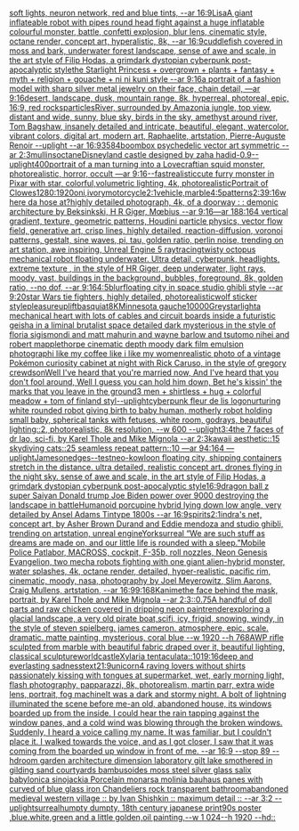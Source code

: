 [soft lights, neuron network, red and blue tints, --ar 16:9](https://www.ebank.nz/aiartgenerator?category=soft%20lights%2C%20neuron%20network%2C%20red%20and%20blue%20tints%2C%20--ar%2016%3A9)[Lisa](https://www.ebank.nz/aiartgenerator?category=Lisa)[A giant inflateable robot with pipes round head fight against a huge inflatable colourful  monster, battle, confetti explosion, blur lens, cinematic style, octane render, concept art, hyperalistic, 8k, --ar 16:9](https://www.ebank.nz/aiartgenerator?category=A%20giant%20inflateable%20robot%20with%20pipes%20round%20head%20fight%20against%20a%20huge%20inflatable%20colourful%20%20monster%2C%20battle%2C%20confetti%20explosion%2C%20blur%20lens%2C%20cinematic%20style%2C%20octane%20render%2C%20concept%20art%2C%20hyperalistic%2C%208k%2C%20--ar%2016%3A9)[cuddlefish covered in moss and bark, underwater forest landscape, sense of awe and scale, in the art style of Filip Hodas, a grimdark dystopian cyberpunk post-apocalyptic style](https://www.ebank.nz/aiartgenerator?category=cuddlefish%20covered%20in%20moss%20and%20bark%2C%20underwater%20forest%20landscape%2C%20sense%20of%20awe%20and%20scale%2C%20in%20the%20art%20style%20of%20Filip%20Hodas%2C%20a%20grimdark%20dystopian%20cyberpunk%20post-apocalyptic%20style)[the Starlight Princess + overgrown + plants + fantasy + myth + religion + gouache + ni ni kuni style --ar 9:16](https://www.ebank.nz/aiartgenerator?category=the%20Starlight%20Princess%20%2B%20overgrown%20%2B%20plants%20%2B%20fantasy%20%2B%20myth%20%2B%20religion%20%2B%20gouache%20%2B%20ni%20ni%20kuni%20style%20--ar%209%3A16)[a portrait of a fashion model with sharp silver metal jewelry on their face, chain detail, —ar 9:16](https://www.ebank.nz/aiartgenerator?category=a%20portrait%20of%20a%20fashion%20model%20with%20sharp%20silver%20metal%20jewelry%20on%20their%20face%2C%20chain%20detail%2C%20%E2%80%94ar%209%3A16)[desert, landscape, dusk, mountain range, 8k, hyperreal, photoreal, epic, 16:9, red rocks](https://www.ebank.nz/aiartgenerator?category=desert%2C%20landscape%2C%20dusk%2C%20mountain%20range%2C%208k%2C%20hyperreal%2C%20photoreal%2C%20epic%2C%2016%3A9%2C%20red%20rocks)[particles](https://www.ebank.nz/aiartgenerator?category=particles)[River, surrounded by Amazonia jungle, top view, distant and wide, sunny, blue sky, birds in the sky, amethyst around river, Tom Bagshaw, insanely detailed and intricate, beautiful, elegant, watercolor, vibrant colors, digital art, modern art, Raphaelite, artstation, Pierre-Auguste Renoir --uplight --ar 16:9](https://www.ebank.nz/aiartgenerator?category=River%2C%20surrounded%20by%20Amazonia%20jungle%2C%20top%20view%2C%20distant%20and%20wide%2C%20sunny%2C%20blue%20sky%2C%20birds%20in%20the%20sky%2C%20amethyst%20around%20river%2C%20Tom%20Bagshaw%2C%20insanely%20detailed%20and%20intricate%2C%20beautiful%2C%20elegant%2C%20watercolor%2C%20vibrant%20colors%2C%20digital%20art%2C%20modern%20art%2C%20Raphaelite%2C%20artstation%2C%20Pierre-Auguste%20Renoir%20--uplight%20--ar%2016%3A9)[3584](https://www.ebank.nz/aiartgenerator?category=3584)[](https://www.ebank.nz/aiartgenerator?category=)[boombox psychedelic vector art symmetric --ar 2:3](https://www.ebank.nz/aiartgenerator?category=boombox%20psychedelic%20vector%20art%20symmetric%20--ar%202%3A3)[mullins](https://www.ebank.nz/aiartgenerator?category=mullins)[octane](https://www.ebank.nz/aiartgenerator?category=octane)[Disneyland castle designed by zaha hadid](https://www.ebank.nz/aiartgenerator?category=Disneyland%20castle%20designed%20by%20zaha%20hadid)[-0.9](https://www.ebank.nz/aiartgenerator?category=-0.9)[--uplight](https://www.ebank.nz/aiartgenerator?category=--uplight)[400](https://www.ebank.nz/aiartgenerator?category=400)[portrait of a man turning into a Lovecraftian squid monster, photorealistic, horror, occult —ar 9:16](https://www.ebank.nz/aiartgenerator?category=portrait%20of%20a%20man%20turning%20into%20a%20Lovecraftian%20squid%20monster%2C%20photorealistic%2C%20horror%2C%20occult%20%E2%80%94ar%209%3A16)[--fast](https://www.ebank.nz/aiartgenerator?category=--fast)[realistic](https://www.ebank.nz/aiartgenerator?category=realistic)[cute furry monster in Pixar with star, colorful,volumetric lighting, 4k, photorealistic](https://www.ebank.nz/aiartgenerator?category=cute%20furry%20monster%20in%20Pixar%20with%20star%2C%20colorful%2Cvolumetric%20lighting%2C%204k%2C%20photorealistic)[Portrait of Clowes](https://www.ebank.nz/aiartgenerator?category=Portrait%20of%20Clowes)[1280:1920](https://www.ebank.nz/aiartgenerator?category=1280%3A1920)[oni,ivory](https://www.ebank.nz/aiartgenerator?category=oni%2Civory)[motorcycle](https://www.ebank.nz/aiartgenerator?category=motorcycle)[2:1](https://www.ebank.nz/aiartgenerator?category=2%3A1)[vehicle,marble](https://www.ebank.nz/aiartgenerator?category=vehicle%2Cmarble)[4:5](https://www.ebank.nz/aiartgenerator?category=4%3A5)[patterns](https://www.ebank.nz/aiartgenerator?category=patterns)[2:3](https://www.ebank.nz/aiartgenerator?category=2%3A3)[9:16](https://www.ebank.nz/aiartgenerator?category=9%3A16)[where da hose at?](https://www.ebank.nz/aiartgenerator?category=where%20da%20hose%20at%3F)[highly detailed photograph, 4k, of a doorway : : demonic architecture by Beksinkski, H R Giger, Mœbius --ar 9:16](https://www.ebank.nz/aiartgenerator?category=highly%20detailed%20photograph%2C%204k%2C%20of%20a%20doorway%20%3A%20%3A%20demonic%20architecture%20by%20Beksinkski%2C%20H%20R%20Giger%2C%20M%C5%93bius%20--ar%209%3A16)[—ar 188:164 vertical gradient, texture, geometric patterns, Houdini particle physics, vector flow field, generative art, crisp lines, highly detailed, reaction-diffusion, voronoi patterns, gestalt, sine waves, pi, tau, golden ratio, perlin noise, trending on art station, awe inspiring, Unreal Engine 5 raytracing](https://www.ebank.nz/aiartgenerator?category=%E2%80%94ar%20188%3A164%20vertical%20gradient%2C%20texture%2C%20geometric%20patterns%2C%20Houdini%20particle%20physics%2C%20vector%20flow%20field%2C%20generative%20art%2C%20crisp%20lines%2C%20highly%20detailed%2C%20reaction-diffusion%2C%20voronoi%20patterns%2C%20gestalt%2C%20sine%20waves%2C%20pi%2C%20tau%2C%20golden%20ratio%2C%20perlin%20noise%2C%20trending%20on%20art%20station%2C%20awe%20inspiring%2C%20Unreal%20Engine%205%20raytracing)[twisty octopus mechanical robot floating underwater. Ultra detail, cyberpunk, headlights, extreme texture , in the style of HR Giger, deep underwater, light rays, moody, vast, buildings in the background, bubbles, foreground, 8k, golden ratio,  --no dof, --ar 9:16](https://www.ebank.nz/aiartgenerator?category=twisty%20octopus%20mechanical%20robot%20floating%20underwater.%20Ultra%20detail%2C%20cyberpunk%2C%20headlights%2C%20extreme%20texture%20%2C%20in%20the%20style%20of%20HR%20Giger%2C%20deep%20underwater%2C%20light%20rays%2C%20moody%2C%20vast%2C%20buildings%20in%20the%20background%2C%20bubbles%2C%20foreground%2C%208k%2C%20golden%20ratio%2C%20%20--no%20dof%2C%20--ar%209%3A16)[4:5](https://www.ebank.nz/aiartgenerator?category=4%3A5)[blur](https://www.ebank.nz/aiartgenerator?category=blur)[floating city in space studio ghibli style --ar 9:20](https://www.ebank.nz/aiartgenerator?category=floating%20city%20in%20space%20studio%20ghibli%20style%20--ar%209%3A20)[star Wars tie fighters, highly detailed, photorealistic](https://www.ebank.nz/aiartgenerator?category=star%20Wars%20tie%20fighters%2C%20highly%20detailed%2C%20photorealistic)[wolf sticker style](https://www.ebank.nz/aiartgenerator?category=wolf%20sticker%20style)[](https://www.ebank.nz/aiartgenerator?category=)[pleasure](https://www.ebank.nz/aiartgenerator?category=pleasure)[uplift](https://www.ebank.nz/aiartgenerator?category=uplift)[basquiat](https://www.ebank.nz/aiartgenerator?category=basquiat)[8K](https://www.ebank.nz/aiartgenerator?category=8K)[Minnesota gauche](https://www.ebank.nz/aiartgenerator?category=Minnesota%20gauche)[10000](https://www.ebank.nz/aiartgenerator?category=10000)[Grey](https://www.ebank.nz/aiartgenerator?category=Grey)[starlight](https://www.ebank.nz/aiartgenerator?category=starlight)[a mechanical heart with lots of cables and circuit boards inside a futuristic geisha in a liminal brutalist space detailed dark mysterious in the style of floria sigismondi and matt mahurin and wayne barlow and tsutomo nihei and robert mapplethorpe cinematic depth moody dark film emulsion photograph](https://www.ebank.nz/aiartgenerator?category=a%20mechanical%20heart%20with%20lots%20of%20cables%20and%20circuit%20boards%20inside%20a%20futuristic%20geisha%20in%20a%20liminal%20brutalist%20space%20detailed%20dark%20mysterious%20in%20the%20style%20of%20floria%20sigismondi%20and%20matt%20mahurin%20and%20wayne%20barlow%20and%20tsutomo%20nihei%20and%20robert%20mapplethorpe%20cinematic%20depth%20moody%20dark%20film%20emulsion%20photograph)[i like my coffee like i like my women](https://www.ebank.nz/aiartgenerator?category=i%20like%20my%20coffee%20like%20i%20like%20my%20women)[realistic photo of a vintage Pokémon curiosity cabinet at night with Rick Caruso, in the style of gregory crewdson](https://www.ebank.nz/aiartgenerator?category=realistic%20photo%20of%20a%20vintage%20Pok%C3%A9mon%20curiosity%20cabinet%20at%20night%20with%20Rick%20Caruso%2C%20in%20the%20style%20of%20gregory%20crewdson)[Well I've heard that you're married now, And I've heard that you don't fool around, Well I guess you can hold him down, Bet he's kissin' the marks that you leave in the ground](https://www.ebank.nz/aiartgenerator?category=Well%20I%27ve%20heard%20that%20you%27re%20married%20now%2C%20And%20I%27ve%20heard%20that%20you%20don%27t%20fool%20around%2C%20Well%20I%20guess%20you%20can%20hold%20him%20down%2C%20Bet%20he%27s%20kissin%27%20the%20marks%20that%20you%20leave%20in%20the%20ground)[3 men + shirtless + hug + colorful meadow + tom of finland styl](https://www.ebank.nz/aiartgenerator?category=3%20men%20%2B%20shirtless%20%2B%20hug%20%2B%20colorful%20meadow%20%2B%20tom%20of%20finland%20styl)[--uplight](https://www.ebank.nz/aiartgenerator?category=--uplight)[cyberpunk fleur de lis logo](https://www.ebank.nz/aiartgenerator?category=cyberpunk%20fleur%20de%20lis%20logo)[nurturing white rounded robot giving birth to baby human, motherly robot holding small baby, spherical tanks with fetuses, white room, godrays, beautiful lighting::2, photorealistic, 8k resolution, --w 600 --uplight](https://www.ebank.nz/aiartgenerator?category=nurturing%20white%20rounded%20robot%20giving%20birth%20to%20baby%20human%2C%20motherly%20robot%20holding%20small%20baby%2C%20spherical%20tanks%20with%20fetuses%2C%20white%20room%2C%20godrays%2C%20beautiful%20lighting%3A%3A2%2C%20photorealistic%2C%208k%20resolution%2C%20--w%20600%20--uplight)[3:4](https://www.ebank.nz/aiartgenerator?category=3%3A4)[the 7 faces of dr lao, sci-fi, by Karel Thole and Mike Mignola --ar 2:3](https://www.ebank.nz/aiartgenerator?category=the%207%20faces%20of%20dr%20lao%2C%20sci-fi%2C%20by%20Karel%20Thole%20and%20Mike%20Mignola%20--ar%202%3A3)[kawaii aesthetic::15 skydiving cats::25 seamless repeat pattern::10  —ar 94:164 —uplight](https://www.ebank.nz/aiartgenerator?category=kawaii%20aesthetic%3A%3A15%20skydiving%20cats%3A%3A25%20seamless%20repeat%20pattern%3A%3A10%20%20%E2%80%94ar%2094%3A164%20%E2%80%94uplight)[Jameson](https://www.ebank.nz/aiartgenerator?category=Jameson)[edges](https://www.ebank.nz/aiartgenerator?category=edges)[--test](https://www.ebank.nz/aiartgenerator?category=--test)[neo-kowloon floating city, shipping containers stretch in the distance. ultra detailed, realistic concept art. drones flying in the night sky. sense of awe and scale, in the art style of Filip Hodas, a grimdark dystopian cyberpunk post-apocalyptic style](https://www.ebank.nz/aiartgenerator?category=neo-kowloon%20floating%20city%2C%20shipping%20containers%20stretch%20in%20the%20distance.%20ultra%20detailed%2C%20realistic%20concept%20art.%20drones%20flying%20in%20the%20night%20sky.%20sense%20of%20awe%20and%20scale%2C%20in%20the%20art%20style%20of%20Filip%20Hodas%2C%20a%20grimdark%20dystopian%20cyberpunk%20post-apocalyptic%20style)[16:9](https://www.ebank.nz/aiartgenerator?category=16%3A9)[dragon ball z super Saiyan Donald trump Joe Biden power over 9000 destroying the landscape in battle](https://www.ebank.nz/aiartgenerator?category=dragon%20ball%20z%20super%20Saiyan%20Donald%20trump%20Joe%20Biden%20power%20over%209000%20destroying%20the%20landscape%20in%20battle)[Humanoid porcupine hybrid lying down low angle, very detailed by Ansel Adams Tintype 1800s --ar 16:9](https://www.ebank.nz/aiartgenerator?category=Humanoid%20porcupine%20hybrid%20lying%20down%20low%20angle%2C%20very%20detailed%20by%20Ansel%20Adams%20Tintype%201800s%20--ar%2016%3A9)[spirits](https://www.ebank.nz/aiartgenerator?category=spirits)[2:1](https://www.ebank.nz/aiartgenerator?category=2%3A1)[indra's net, concept art, by Asher Brown Durand and Eddie mendoza and studio ghibli, trending on artstation, unreal engine](https://www.ebank.nz/aiartgenerator?category=indra%27s%20net%2C%20concept%20art%2C%20by%20Asher%20Brown%20Durand%20and%20Eddie%20mendoza%20and%20studio%20ghibli%2C%20trending%20on%20artstation%2C%20unreal%20engine)[York](https://www.ebank.nz/aiartgenerator?category=York)[surreal “We are such stuff as dreams are made on, and our little life is rounded with a sleep.”](https://www.ebank.nz/aiartgenerator?category=surreal%20%E2%80%9CWe%20are%20such%20stuff%20as%20dreams%20are%20made%20on%2C%20and%20our%20little%20life%20is%20rounded%20with%20a%20sleep.%E2%80%9D)[Mobile Police Patlabor, MACROSS, cockpit, F-35b, roll nozzles, Neon Genesis Evangelion, two mecha robots fighting with one giant alien-hybrid monster, water splashes, 4k, octane render, detailed, hyper-realistic, pacific rim, cinematic, moody, nasa, photography by Joel Meyerowitz, Slim Aarons, Craig Mullens, artstation, --ar 16:9](https://www.ebank.nz/aiartgenerator?category=Mobile%20Police%20Patlabor%2C%20MACROSS%2C%20cockpit%2C%20F-35b%2C%20roll%20nozzles%2C%20Neon%20Genesis%20Evangelion%2C%20two%20mecha%20robots%20fighting%20with%20one%20giant%20alien-hybrid%20monster%2C%20water%20splashes%2C%204k%2C%20octane%20render%2C%20detailed%2C%20hyper-realistic%2C%20pacific%20rim%2C%20cinematic%2C%20moody%2C%20nasa%2C%20photography%20by%20Joel%20Meyerowitz%2C%20Slim%20Aarons%2C%20Craig%20Mullens%2C%20artstation%2C%20--ar%2016%3A9)[9:16](https://www.ebank.nz/aiartgenerator?category=9%3A16)[8K](https://www.ebank.nz/aiartgenerator?category=8K)[anime](https://www.ebank.nz/aiartgenerator?category=anime)[the face behind the mask, portrait, by Karel Thole and Mike Mignola --ar 2:3](https://www.ebank.nz/aiartgenerator?category=the%20face%20behind%20the%20mask%2C%20portrait%2C%20by%20Karel%20Thole%20and%20Mike%20Mignola%20--ar%202%3A3)[::0.75](https://www.ebank.nz/aiartgenerator?category=%3A%3A0.75)[A handful of doll parts and raw chicken covered in dripping neon paint](https://www.ebank.nz/aiartgenerator?category=A%20handful%20of%20doll%20parts%20and%20raw%20chicken%20covered%20in%20dripping%20neon%20paint)[render](https://www.ebank.nz/aiartgenerator?category=render)[exploring a glacial landscape, a very old pirate boat,scifi, icy, frigid, snowing, windy, in the style of steven spielberg. james cameron. atmosphere, epic. scale. dramatic. matte painting, mysterious, coral blue --w 1920 --h 768](https://www.ebank.nz/aiartgenerator?category=exploring%20a%20glacial%20landscape%2C%20a%20very%20old%20pirate%20boat%2Cscifi%2C%20icy%2C%20frigid%2C%20snowing%2C%20windy%2C%20in%20the%20style%20of%20steven%20spielberg.%20james%20cameron.%20atmosphere%2C%20epic.%20scale.%20dramatic.%20matte%20painting%2C%20mysterious%2C%20coral%20blue%20--w%201920%20--h%20768)[AWP rifle sculpted from marble with beautiful fabric draped over it, beautiful lighting, classical sculpture](https://www.ebank.nz/aiartgenerator?category=AWP%20rifle%20sculpted%20from%20marble%20with%20beautiful%20fabric%20draped%20over%20it%2C%20beautiful%20lighting%2C%20classical%20sculpture)[world](https://www.ebank.nz/aiartgenerator?category=world)[castle](https://www.ebank.nz/aiartgenerator?category=castle)[Xylaria tentaculata::10](https://www.ebank.nz/aiartgenerator?category=Xylaria%20tentaculata%3A%3A10)[1](https://www.ebank.nz/aiartgenerator?category=1)[9:16](https://www.ebank.nz/aiartgenerator?category=9%3A16)[deep and everlasting sadness](https://www.ebank.nz/aiartgenerator?category=deep%20and%20everlasting%20sadness)[text](https://www.ebank.nz/aiartgenerator?category=text)[21:9](https://www.ebank.nz/aiartgenerator?category=21%3A9)[unicorn](https://www.ebank.nz/aiartgenerator?category=unicorn)[4 raving lovers without shirts passionately kissing with tongues at supermarket, wet, early morning light, flash photography, papparazzi, 8k, photorealism, martin parr, extra wide lens, portrait, fog machine](https://www.ebank.nz/aiartgenerator?category=4%20raving%20lovers%20without%20shirts%20passionately%20kissing%20with%20tongues%20at%20supermarket%2C%20wet%2C%20early%20morning%20light%2C%20flash%20photography%2C%20papparazzi%2C%208k%2C%20photorealism%2C%20martin%20parr%2C%20extra%20wide%20lens%2C%20portrait%2C%20fog%20machine)[It was a dark and stormy night. A bolt of lightning illuminated the scene before me-an old, abandoned house, its windows boarded up from the inside. I could hear the rain tapping against the window panes, and a cold wind was blowing through the broken windows. Suddenly, I heard a voice calling my name. It was familiar, but I couldn't place it. I walked towards the voice, and as I got closer, I saw that it was coming from the boarded up window in front of me. --ar 16:9 --stop 89 --hd](https://www.ebank.nz/aiartgenerator?category=It%20was%20a%20dark%20and%20stormy%20night.%20A%20bolt%20of%20lightning%20illuminated%20the%20scene%20before%20me-an%20old%2C%20abandoned%20house%2C%20its%20windows%20boarded%20up%20from%20the%20inside.%20I%20could%20hear%20the%20rain%20tapping%20against%20the%20window%20panes%2C%20and%20a%20cold%20wind%20was%20blowing%20through%20the%20broken%20windows.%20Suddenly%2C%20I%20heard%20a%20voice%20calling%20my%20name.%20It%20was%20familiar%2C%20but%20I%20couldn%27t%20place%20it.%20I%20walked%20towards%20the%20voice%2C%20and%20as%20I%20got%20closer%2C%20I%20saw%20that%20it%20was%20coming%20from%20the%20boarded%20up%20window%20in%20front%20of%20me.%20--ar%2016%3A9%20--stop%2089%20--hd)[room garden architecture dimension  laboratory  gilt lake  smothered in gilding sand courtyards bambusoides moss steel silver glass  salix babylonica  sinojackia Porcelain monarsa molinia bauhaus panes with  curved of blue glass iron Chandeliers rock transparent  bathroom](https://www.ebank.nz/aiartgenerator?category=room%20garden%20architecture%20dimension%20%20laboratory%20%20gilt%20lake%20%20smothered%20in%20gilding%20sand%20courtyards%20bambusoides%20moss%20steel%20silver%20glass%20%20salix%20babylonica%20%20sinojackia%20Porcelain%20monarsa%20molinia%20bauhaus%20panes%20with%20%20curved%20of%20blue%20glass%20iron%20Chandeliers%20rock%20transparent%20%20bathroom)[abandoned medieval western village :: by Ivan Shishkin :: maximum detail :: --ar 3:2 --uplight](https://www.ebank.nz/aiartgenerator?category=abandoned%20medieval%20western%20village%20%3A%3A%20by%20Ivan%20Shishkin%20%3A%3A%20maximum%20detail%20%3A%3A%20--ar%203%3A2%20--uplight)[surreal](https://www.ebank.nz/aiartgenerator?category=surreal)[humpty dumpty, 18th century japanese print](https://www.ebank.nz/aiartgenerator?category=humpty%20dumpty%2C%2018th%20century%20japanese%20print)[90s poster ,blue.white,green and a little golden,oil painting,--w 1 024--h 1920 --hd](https://www.ebank.nz/aiartgenerator?category=90s%20poster%20%2Cblue.white%2Cgreen%20and%20a%20little%20golden%2Coil%20painting%2C--w%201%20024--h%201920%20--hd)[::](https://www.ebank.nz/aiartgenerator?category=%3A%3A)
